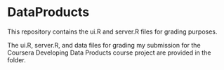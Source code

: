 # DataProducts
This repository contains the ui.R and server.R files for grading purposes.

The ui.R, server.R, and data files for grading my submission for the Coursera Developing Data Products course project are provided in the folder.
